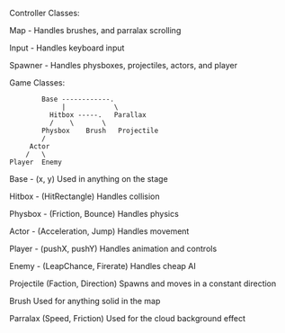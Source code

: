 Controller Classes:

Map	- Handles brushes, and parralax scrolling

Input	- Handles keyboard input

Spawner	- Handles physboxes, projectiles, actors, and player

Game Classes:

			Base ------------.
		         |            \
		      Hitbox -----.   Parallax
		      /    \       \
	        Physbox    Brush   Projectile
	        /
	     Actor
	    /   \
	Player  Enemy

Base	 - (x, y)
Used in anything on the stage

Hitbox   - (HitRectangle)
Handles collision

Physbox  - (Friction, Bounce)
Handles physics

Actor    - (Acceleration, Jump)
Handles movement

Player   - (pushX, pushY)
Handles animation and controls

Enemy 	 - (LeapChance, Firerate)
Handles cheap AI

Projectile (Faction, Direction)
Spawns and moves in a constant direction

Brush
Used for anything solid in the map

Parralax (Speed, Friction)
Used for the cloud background effect

